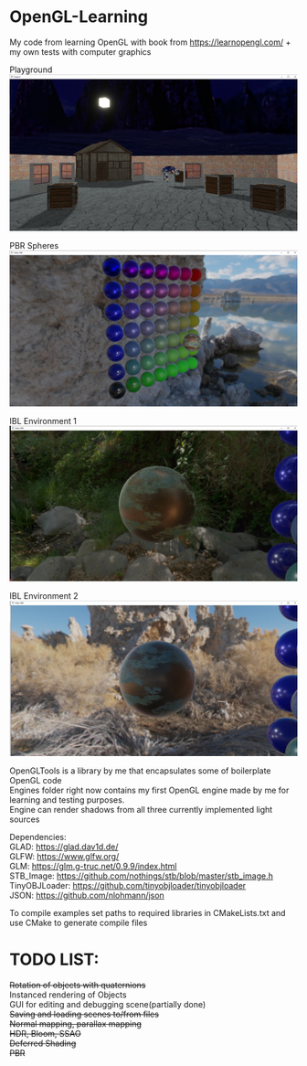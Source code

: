 # OpenGL-Learning
My code from learning OpenGL with book from https://learnopengl.com/ + my own tests with computer graphics  
  
Playground  
![Render](https://github.com/sltn011/OpenGL-Learning/blob/main/images/playground4.png)  
  
PBR Spheres  
![PBR Spheres](https://github.com/sltn011/OpenGL-Learning/blob/main/images/PBRSpheresShowcase.png)  
  
IBL Environment 1  
![IBL Environment 1](https://github.com/sltn011/OpenGL-Learning/blob/main/images/IBL1.png)  
  
IBL Environment 2  
![IBL Environment 2](https://github.com/sltn011/OpenGL-Learning/blob/main/images/IBL2.png)  
  
OpenGLTools is a library by me that encapsulates some of boilerplate OpenGL code  
Engines folder right now contains my first OpenGL engine made by me for learning and testing purposes.  
Engine can render shadows from all three currently implemented light sources  
  
Dependencies:    
GLAD: https://glad.dav1d.de/  
GLFW: https://www.glfw.org/  
GLM: https://glm.g-truc.net/0.9.9/index.html  
STB_Image: https://github.com/nothings/stb/blob/master/stb_image.h  
TinyOBJLoader: https://github.com/tinyobjloader/tinyobjloader  
JSON: https://github.com/nlohmann/json  

To compile examples set paths to required libraries in CMakeLists.txt and use CMake to generate compile files  
  
# TODO LIST:  
~~Rotation of objects with quaternions~~  
Instanced rendering of Objects  
GUI for editing and debugging scene(partially done)  
~~Saving and loading scenes to/from files~~  
~~Normal mapping, parallax mapping~~  
~~HDR, Bloom, SSAO~~  
~~Deferred Shading~~  
~~PBR~~ 
